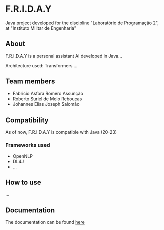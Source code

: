 # F.R.I.D.A.Y


Java project developed for the discipline "Laboratório de Programação 2", at "Instituto Militar de Engenharia"

## About 

F.R.I.D.A.Y is a personal assistant AI developed in Java...

Architecture used: Transformers
...

## Team members

- Fabricio Asfora Romero Assunção
- Roberto Suriel de Melo Rebouças
- Johannes Elias Joseph Salomão

## Compatibility

As of now, F.R.I.D.A.Y is compatible with Java (20-23)

### Frameworks used

- OpenNLP
- DL4J
- ...

## How to use
...

## Documentation

The documentation can be found [here](https://github.com/F-R-I-D-A-Y-Project/F.R.I.D.A.Y/tree/main/docs)
